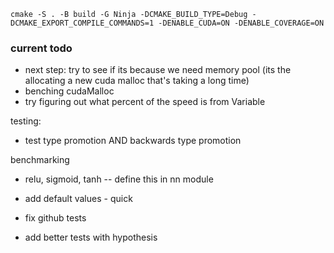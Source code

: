 `cmake -S . -B build -G Ninja -DCMAKE_BUILD_TYPE=Debug -DCMAKE_EXPORT_COMPILE_COMMANDS=1 -DENABLE_CUDA=ON -DENABLE_COVERAGE=ON`

### current todo

- next step: try to see if its because we need memory pool (its the allocating a new cuda malloc that's taking a long time)
- benching cudaMalloc
- try figuring out what percent of the speed is from Variable

testing: 
- test type promotion AND backwards type promotion

benchmarking
<!-- - make regular binary operations different from broadcasting operations (see if it's speedup) -->
- relu, sigmoid, tanh -- define this in nn module
- add default values - quick

- fix github tests
- add better tests with hypothesis

